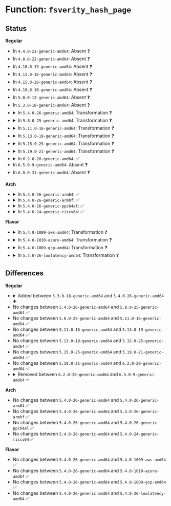 # Function: <code>fsverity_hash_page</code>

## Status
<b>Regular</b>
<ul>
<li>
In <code>4.4.0-21-generic-amd64</code>: Absent ❓
</li>
<li>
In <code>4.8.0-22-generic-amd64</code>: Absent ❓
</li>
<li>
In <code>4.10.0-19-generic-amd64</code>: Absent ❓
</li>
<li>
In <code>4.13.0-16-generic-amd64</code>: Absent ❓
</li>
<li>
In <code>4.15.0-20-generic-amd64</code>: Absent ❓
</li>
<li>
In <code>4.18.0-10-generic-amd64</code>: Absent ❓
</li>
<li>
In <code>5.0.0-13-generic-amd64</code>: Absent ❓
</li>
<li>
In <code>5.3.0-18-generic-amd64</code>: Absent ❓
</li>
<li>
<details>
<summary>In <code>5.4.0-26-generic-amd64</code>: Transformation ❓</summary>

```c
int fsverity_hash_page(const struct merkle_tree_params * params, const struct inode * inode, struct ahash_request * req, struct page * page, u8 * out)
```

```json
{
  "name": "fsverity_hash_page",
  "collision_type": "Unique Global",
  "inline_type": "No",
  "funcs": [
    {
      "addr": 0,
      "name": "fsverity_hash_page",
      "external": true,
      "loc": "fs/verity/hash_algs.c:184",
      "file": "fs/verity/hash_algs.c",
      "inline": "seen, unknown",
      "caller_inline": [],
      "caller_func": [
        "fs/verity/enable.c:build_merkle_tree",
        "fs/verity/verify.c:verify_page",
        "fs/verity/verify.c:verify_page"
      ]
    }
  ],
  "symbols": [
    {
      "addr": 18446744071582320240,
      "name": "fsverity_hash_page.cold",
      "section": ".text",
      "bind": "STB_LOCAL",
      "size": 75
    },
    {
      "addr": 18446744071582319392,
      "name": "fsverity_hash_page",
      "section": ".text",
      "bind": "STB_GLOBAL",
      "size": 351
    }
  ]
}
```
</details>
</li>
<li>
<details>
<summary>In <code>5.8.0-25-generic-amd64</code>: Transformation ❓</summary>

```c
int fsverity_hash_page(const struct merkle_tree_params * params, const struct inode * inode, struct ahash_request * req, struct page * page, u8 * out)
```

```json
{
  "name": "fsverity_hash_page",
  "collision_type": "Unique Global",
  "inline_type": "No",
  "funcs": [
    {
      "addr": 0,
      "name": "fsverity_hash_page",
      "external": true,
      "loc": "fs/verity/hash_algs.c:233",
      "file": "fs/verity/hash_algs.c",
      "inline": "seen, unknown",
      "caller_inline": [],
      "caller_func": [
        "fs/verity/enable.c:build_merkle_tree_level",
        "fs/verity/verify.c:verify_page",
        "fs/verity/verify.c:verify_page"
      ]
    }
  ],
  "symbols": [
    {
      "addr": 18446744071582609531,
      "name": "fsverity_hash_page.cold",
      "section": ".text",
      "bind": "STB_LOCAL",
      "size": 35
    },
    {
      "addr": 18446744071582608576,
      "name": "fsverity_hash_page",
      "section": ".text",
      "bind": "STB_GLOBAL",
      "size": 379
    }
  ]
}
```
</details>
</li>
<li>
<details>
<summary>In <code>5.11.0-16-generic-amd64</code>: Transformation ❓</summary>

```c
int fsverity_hash_page(const struct merkle_tree_params * params, const struct inode * inode, struct ahash_request * req, struct page * page, u8 * out)
```

```json
{
  "name": "fsverity_hash_page",
  "collision_type": "Unique Global",
  "inline_type": "No",
  "funcs": [
    {
      "addr": 0,
      "name": "fsverity_hash_page",
      "external": true,
      "loc": "fs/verity/hash_algs.c:233",
      "file": "fs/verity/hash_algs.c",
      "inline": "seen, unknown",
      "caller_inline": [],
      "caller_func": [
        "fs/verity/enable.c:build_merkle_tree_level",
        "fs/verity/verify.c:verify_page",
        "fs/verity/verify.c:verify_page"
      ]
    }
  ],
  "symbols": [
    {
      "addr": 18446744071591343268,
      "name": "fsverity_hash_page.cold",
      "section": ".text",
      "bind": "STB_LOCAL",
      "size": 35
    },
    {
      "addr": 18446744071582681328,
      "name": "fsverity_hash_page",
      "section": ".text",
      "bind": "STB_GLOBAL",
      "size": 379
    }
  ]
}
```
</details>
</li>
<li>
<details>
<summary>In <code>5.13.0-19-generic-amd64</code>: Transformation ❓</summary>

```c
int fsverity_hash_page(const struct merkle_tree_params * params, const struct inode * inode, struct ahash_request * req, struct page * page, u8 * out)
```

```json
{
  "name": "fsverity_hash_page",
  "collision_type": "Unique Global",
  "inline_type": "No",
  "funcs": [
    {
      "addr": 0,
      "name": "fsverity_hash_page",
      "external": true,
      "loc": "fs/verity/hash_algs.c:233",
      "file": "fs/verity/hash_algs.c",
      "inline": "seen, unknown",
      "caller_inline": [],
      "caller_func": [
        "fs/verity/enable.c:build_merkle_tree_level",
        "fs/verity/verify.c:verify_page",
        "fs/verity/verify.c:verify_page"
      ]
    }
  ],
  "symbols": [
    {
      "addr": 18446744071591286008,
      "name": "fsverity_hash_page.cold",
      "section": ".text",
      "bind": "STB_LOCAL",
      "size": 35
    },
    {
      "addr": 18446744071582710112,
      "name": "fsverity_hash_page",
      "section": ".text",
      "bind": "STB_GLOBAL",
      "size": 379
    }
  ]
}
```
</details>
</li>
<li>
<details>
<summary>In <code>5.15.0-25-generic-amd64</code>: Transformation ❓</summary>

```c
int fsverity_hash_page(const struct merkle_tree_params * params, const struct inode * inode, struct ahash_request * req, struct page * page, u8 * out)
```

```json
{
  "name": "fsverity_hash_page",
  "collision_type": "Unique Global",
  "inline_type": "No",
  "funcs": [
    {
      "addr": 0,
      "name": "fsverity_hash_page",
      "external": true,
      "loc": "fs/verity/hash_algs.c:233",
      "file": "fs/verity/hash_algs.c",
      "inline": "seen, unknown",
      "caller_inline": [],
      "caller_func": [
        "fs/verity/enable.c:build_merkle_tree_level",
        "fs/verity/verify.c:verify_page",
        "fs/verity/verify.c:verify_page"
      ]
    }
  ],
  "symbols": [
    {
      "addr": 18446744071592242686,
      "name": "fsverity_hash_page.cold",
      "section": ".text",
      "bind": "STB_LOCAL",
      "size": 35
    },
    {
      "addr": 18446744071583036752,
      "name": "fsverity_hash_page",
      "section": ".text",
      "bind": "STB_GLOBAL",
      "size": 379
    }
  ]
}
```
</details>
</li>
<li>
<details>
<summary>In <code>5.19.0-21-generic-amd64</code>: Transformation ❓</summary>

```c
int fsverity_hash_page(const struct merkle_tree_params * params, const struct inode * inode, struct ahash_request * req, struct page * page, u8 * out)
```

```json
{
  "name": "fsverity_hash_page",
  "collision_type": "Unique Global",
  "inline_type": "No",
  "funcs": [
    {
      "addr": 0,
      "name": "fsverity_hash_page",
      "external": true,
      "loc": "fs/verity/hash_algs.c:233",
      "file": "fs/verity/hash_algs.c",
      "inline": "seen, unknown",
      "caller_inline": [],
      "caller_func": [
        "fs/verity/enable.c:build_merkle_tree_level",
        "fs/verity/verify.c:verify_page",
        "fs/verity/verify.c:verify_page"
      ]
    }
  ],
  "symbols": [
    {
      "addr": 18446744071594021690,
      "name": "fsverity_hash_page.cold",
      "section": ".text",
      "bind": "STB_LOCAL",
      "size": 35
    },
    {
      "addr": 18446744071583510832,
      "name": "fsverity_hash_page",
      "section": ".text",
      "bind": "STB_GLOBAL",
      "size": 437
    }
  ]
}
```
</details>
</li>
<li>
<details>
<summary>In <code>6.2.0-20-generic-amd64</code>: ✅</summary>

```c
int fsverity_hash_page(const struct merkle_tree_params * params, const struct inode * inode, struct ahash_request * req, struct page * page, u8 * out)
```

```json
{
  "name": "fsverity_hash_page",
  "collision_type": "Unique Global",
  "inline_type": "No",
  "funcs": [
    {
      "addr": 18446744071584108416,
      "name": "fsverity_hash_page",
      "external": true,
      "loc": "fs/verity/hash_algs.c:235",
      "file": "fs/verity/hash_algs.c",
      "inline": "seen, unknown",
      "caller_inline": [],
      "caller_func": [
        "fs/verity/enable.c:build_merkle_tree_level",
        "fs/verity/verify.c:verify_page",
        "fs/verity/verify.c:verify_page"
      ]
    }
  ],
  "symbols": [
    {
      "addr": 18446744071584108416,
      "name": "fsverity_hash_page",
      "section": ".text",
      "bind": "STB_GLOBAL",
      "size": 496
    }
  ]
}
```
</details>
</li>
<li>
In <code>6.5.0-9-generic-amd64</code>: Absent ❓
</li>
<li>
In <code>6.8.0-31-generic-amd64</code>: Absent ❓
</li>
</ul>
<b>Arch</b>
<ul>
<li>
<details>
<summary>In <code>5.4.0-26-generic-arm64</code>: ✅</summary>

```c
int fsverity_hash_page(const struct merkle_tree_params * params, const struct inode * inode, struct ahash_request * req, struct page * page, u8 * out)
```

```json
{
  "name": "fsverity_hash_page",
  "collision_type": "Unique Global",
  "inline_type": "No",
  "funcs": [
    {
      "addr": 18446603336493899656,
      "name": "fsverity_hash_page",
      "external": true,
      "loc": "fs/verity/hash_algs.c:184",
      "file": "fs/verity/hash_algs.c",
      "inline": "seen, unknown",
      "caller_inline": [],
      "caller_func": [
        "fs/verity/enable.c:build_merkle_tree",
        "fs/verity/verify.c:verify_page",
        "fs/verity/verify.c:verify_page"
      ]
    }
  ],
  "symbols": [
    {
      "addr": 18446603336493899656,
      "name": "fsverity_hash_page",
      "section": ".text",
      "bind": "STB_GLOBAL",
      "size": 440
    }
  ]
}
```
</details>
</li>
<li>
<details>
<summary>In <code>5.4.0-26-generic-armhf</code>: ✅</summary>

```c
int fsverity_hash_page(const struct merkle_tree_params * params, const struct inode * inode, struct ahash_request * req, struct page * page, u8 * out)
```

```json
{
  "name": "fsverity_hash_page",
  "collision_type": "Unique Global",
  "inline_type": "No",
  "funcs": [
    {
      "addr": 3227379168,
      "name": "fsverity_hash_page",
      "external": true,
      "loc": "fs/verity/hash_algs.c:184",
      "file": "fs/verity/hash_algs.c",
      "inline": "seen, unknown",
      "caller_inline": [],
      "caller_func": [
        "fs/verity/enable.c:build_merkle_tree",
        "fs/verity/verify.c:verify_page",
        "fs/verity/verify.c:verify_page"
      ]
    }
  ],
  "symbols": [
    {
      "addr": 3227379168,
      "name": "fsverity_hash_page",
      "section": ".text",
      "bind": "STB_GLOBAL",
      "size": 468
    }
  ]
}
```
</details>
</li>
<li>
<details>
<summary>In <code>5.4.0-26-generic-ppc64el</code>: ✅</summary>

```c
int fsverity_hash_page(const struct merkle_tree_params * params, const struct inode * inode, struct ahash_request * req, struct page * page, u8 * out)
```

```json
{
  "name": "fsverity_hash_page",
  "collision_type": "Unique Global",
  "inline_type": "No",
  "funcs": [
    {
      "addr": 13835058055287536688,
      "name": "fsverity_hash_page",
      "external": true,
      "loc": "fs/verity/hash_algs.c:184",
      "file": "fs/verity/hash_algs.c",
      "inline": "seen, unknown",
      "caller_inline": [],
      "caller_func": [
        "fs/verity/enable.c:build_merkle_tree",
        "fs/verity/verify.c:verify_page",
        "fs/verity/verify.c:verify_page"
      ]
    }
  ],
  "symbols": [
    {
      "addr": 13835058055287536688,
      "name": "fsverity_hash_page",
      "section": ".text",
      "bind": "STB_GLOBAL",
      "size": 588
    }
  ]
}
```
</details>
</li>
<li>
<details>
<summary>In <code>5.4.0-24-generic-riscv64</code>: ✅</summary>

```c
int fsverity_hash_page(const struct merkle_tree_params * params, const struct inode * inode, struct ahash_request * req, struct page * page, u8 * out)
```

```json
{
  "name": "fsverity_hash_page",
  "collision_type": "Unique Global",
  "inline_type": "No",
  "funcs": [
    {
      "addr": 18446743936273457246,
      "name": "fsverity_hash_page",
      "external": true,
      "loc": "fs/verity/hash_algs.c:184",
      "file": "fs/verity/hash_algs.c",
      "inline": "seen, unknown",
      "caller_inline": [],
      "caller_func": [
        "fs/verity/enable.c:build_merkle_tree",
        "fs/verity/verify.c:verify_page",
        "fs/verity/verify.c:verify_page"
      ]
    }
  ],
  "symbols": [
    {
      "addr": 18446743936273457246,
      "name": "fsverity_hash_page",
      "section": ".text",
      "bind": "STB_GLOBAL",
      "size": 350
    }
  ]
}
```
</details>
</li>
</ul>
<b>Flavor</b>
<ul>
<li>
<details>
<summary>In <code>5.4.0-1009-aws-amd64</code>: Transformation ❓</summary>

```c
int fsverity_hash_page(const struct merkle_tree_params * params, const struct inode * inode, struct ahash_request * req, struct page * page, u8 * out)
```

```json
{
  "name": "fsverity_hash_page",
  "collision_type": "Unique Global",
  "inline_type": "No",
  "funcs": [
    {
      "addr": 0,
      "name": "fsverity_hash_page",
      "external": true,
      "loc": "fs/verity/hash_algs.c:184",
      "file": "fs/verity/hash_algs.c",
      "inline": "seen, unknown",
      "caller_inline": [],
      "caller_func": [
        "fs/verity/enable.c:build_merkle_tree",
        "fs/verity/verify.c:verify_page",
        "fs/verity/verify.c:verify_page"
      ]
    }
  ],
  "symbols": [
    {
      "addr": 18446744071582288976,
      "name": "fsverity_hash_page.cold",
      "section": ".text",
      "bind": "STB_LOCAL",
      "size": 75
    },
    {
      "addr": 18446744071582288128,
      "name": "fsverity_hash_page",
      "section": ".text",
      "bind": "STB_GLOBAL",
      "size": 351
    }
  ]
}
```
</details>
</li>
<li>
<details>
<summary>In <code>5.4.0-1010-azure-amd64</code>: Transformation ❓</summary>

```c
int fsverity_hash_page(const struct merkle_tree_params * params, const struct inode * inode, struct ahash_request * req, struct page * page, u8 * out)
```

```json
{
  "name": "fsverity_hash_page",
  "collision_type": "Unique Global",
  "inline_type": "No",
  "funcs": [
    {
      "addr": 0,
      "name": "fsverity_hash_page",
      "external": true,
      "loc": "fs/verity/hash_algs.c:184",
      "file": "fs/verity/hash_algs.c",
      "inline": "seen, unknown",
      "caller_inline": [],
      "caller_func": [
        "fs/verity/enable.c:build_merkle_tree",
        "fs/verity/verify.c:verify_page",
        "fs/verity/verify.c:verify_page"
      ]
    }
  ],
  "symbols": [
    {
      "addr": 18446744071582226736,
      "name": "fsverity_hash_page.cold",
      "section": ".text",
      "bind": "STB_LOCAL",
      "size": 75
    },
    {
      "addr": 18446744071582225888,
      "name": "fsverity_hash_page",
      "section": ".text",
      "bind": "STB_GLOBAL",
      "size": 351
    }
  ]
}
```
</details>
</li>
<li>
<details>
<summary>In <code>5.4.0-1009-gcp-amd64</code>: Transformation ❓</summary>

```c
int fsverity_hash_page(const struct merkle_tree_params * params, const struct inode * inode, struct ahash_request * req, struct page * page, u8 * out)
```

```json
{
  "name": "fsverity_hash_page",
  "collision_type": "Unique Global",
  "inline_type": "No",
  "funcs": [
    {
      "addr": 0,
      "name": "fsverity_hash_page",
      "external": true,
      "loc": "fs/verity/hash_algs.c:184",
      "file": "fs/verity/hash_algs.c",
      "inline": "seen, unknown",
      "caller_inline": [],
      "caller_func": [
        "fs/verity/enable.c:build_merkle_tree",
        "fs/verity/verify.c:verify_page",
        "fs/verity/verify.c:verify_page"
      ]
    }
  ],
  "symbols": [
    {
      "addr": 18446744071582279456,
      "name": "fsverity_hash_page.cold",
      "section": ".text",
      "bind": "STB_LOCAL",
      "size": 75
    },
    {
      "addr": 18446744071582278608,
      "name": "fsverity_hash_page",
      "section": ".text",
      "bind": "STB_GLOBAL",
      "size": 351
    }
  ]
}
```
</details>
</li>
<li>
<details>
<summary>In <code>5.4.0-26-lowlatency-amd64</code>: Transformation ❓</summary>

```c
int fsverity_hash_page(const struct merkle_tree_params * params, const struct inode * inode, struct ahash_request * req, struct page * page, u8 * out)
```

```json
{
  "name": "fsverity_hash_page",
  "collision_type": "Unique Global",
  "inline_type": "No",
  "funcs": [
    {
      "addr": 0,
      "name": "fsverity_hash_page",
      "external": true,
      "loc": "fs/verity/hash_algs.c:184",
      "file": "fs/verity/hash_algs.c",
      "inline": "seen, unknown",
      "caller_inline": [],
      "caller_func": [
        "fs/verity/enable.c:build_merkle_tree",
        "fs/verity/verify.c:verify_page",
        "fs/verity/verify.c:verify_page"
      ]
    }
  ],
  "symbols": [
    {
      "addr": 18446744071582358016,
      "name": "fsverity_hash_page.cold",
      "section": ".text",
      "bind": "STB_LOCAL",
      "size": 75
    },
    {
      "addr": 18446744071582357168,
      "name": "fsverity_hash_page",
      "section": ".text",
      "bind": "STB_GLOBAL",
      "size": 351
    }
  ]
}
```
</details>
</li>
</ul>

## Differences
<b>Regular</b>
<ul>
<li>
<details>
<summary>Added between <code>5.3.0-18-generic-amd64</code> and <code>5.4.0-26-generic-amd64</code> ➕</summary>

```c
int fsverity_hash_page(const struct merkle_tree_params * params, const struct inode * inode, struct ahash_request * req, struct page * page, u8 * out)
```
</details>
</li>
<li>
No changes between <code>5.4.0-26-generic-amd64</code> and <code>5.8.0-25-generic-amd64</code> ✅
</li>
<li>
No changes between <code>5.8.0-25-generic-amd64</code> and <code>5.11.0-16-generic-amd64</code> ✅
</li>
<li>
No changes between <code>5.11.0-16-generic-amd64</code> and <code>5.13.0-19-generic-amd64</code> ✅
</li>
<li>
No changes between <code>5.13.0-19-generic-amd64</code> and <code>5.15.0-25-generic-amd64</code> ✅
</li>
<li>
No changes between <code>5.15.0-25-generic-amd64</code> and <code>5.19.0-21-generic-amd64</code> ✅
</li>
<li>
No changes between <code>5.19.0-21-generic-amd64</code> and <code>6.2.0-20-generic-amd64</code> ✅
</li>
<li>
<details>
<summary>Removed between <code>6.2.0-20-generic-amd64</code> and <code>6.5.0-9-generic-amd64</code> ➖</summary>

```c
int fsverity_hash_page(const struct merkle_tree_params * params, const struct inode * inode, struct ahash_request * req, struct page * page, u8 * out)
```
</details>
</li>
</ul>
<b>Arch</b>
<ul>
<li>
No changes between <code>5.4.0-26-generic-amd64</code> and <code>5.4.0-26-generic-arm64</code> ✅
</li>
<li>
No changes between <code>5.4.0-26-generic-amd64</code> and <code>5.4.0-26-generic-armhf</code> ✅
</li>
<li>
No changes between <code>5.4.0-26-generic-amd64</code> and <code>5.4.0-26-generic-ppc64el</code> ✅
</li>
<li>
No changes between <code>5.4.0-26-generic-amd64</code> and <code>5.4.0-24-generic-riscv64</code> ✅
</li>
</ul>
<b>Flavor</b>
<ul>
<li>
No changes between <code>5.4.0-26-generic-amd64</code> and <code>5.4.0-1009-aws-amd64</code> ✅
</li>
<li>
No changes between <code>5.4.0-26-generic-amd64</code> and <code>5.4.0-1010-azure-amd64</code> ✅
</li>
<li>
No changes between <code>5.4.0-26-generic-amd64</code> and <code>5.4.0-1009-gcp-amd64</code> ✅
</li>
<li>
No changes between <code>5.4.0-26-generic-amd64</code> and <code>5.4.0-26-lowlatency-amd64</code> ✅
</li>
</ul>
